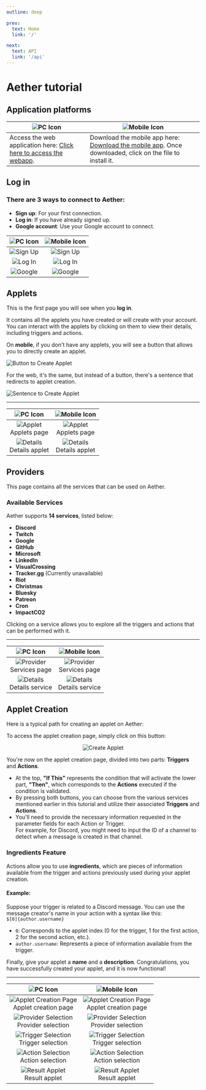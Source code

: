 ```yaml
---
outline: deep

prev:
  text: Home
  link: '/'

next:
  text: API
  link: '/api'
---
```


# Aether tutorial

## Application platforms

| ![PC Icon](images/pc.svg)                                                                     | ![Mobile Icon](images/mobile.svg)                                                                                                              |
|-----------------------------------------------------------------------------------------------|------------------------------------------------------------------------------------------------------------------------------------------------|
| Access the web application here: [Click here to access the webapp](https://aether-area.fr/).  | Download the mobile app here: [Download the mobile app](https://aether-area.fr/client.apk). Once downloaded, click on the file to install it.  |

## Log in

### **There are 3 ways to connect to Aether:**
- **Sign up**: For your first connection.
- **Log in**: If you have already signed up.
- **Google account**: Use your Google account to connect.

| ![PC Icon](images/pc.svg)                                                        | ![Mobile Icon](images/mobile.svg)                                                   |
|----------------------------------------------------------------------------------|-------------------------------------------------------------------------------------|
| <div align="center"><img src="./images/signup_web.png" alt="Sign Up"/></div>     | <div align="center"><img src="./images/signup_mobile.jpg" alt="Sign Up"/></div>     |
| <div align="center"><img src="./images/login_web.png" alt="Log In"/></div>       | <div align="center"><img src="./images/login_mobile.jpg" alt="Log In"/></div>       |
| <div align="center"><img src="./images/google_sign_web.png" alt="Google"/></div> | <div align="center"><img src="./images/google_sign_mobile.jpg" alt="Google"/></div> |


## Applets

This is the first page you will see when you **log in**.

It contains all the applets you have created or will create with your account.  
You can interact with the applets by clicking on them to view their details, including triggers and actions.

On **mobile**, if you don't have any applets, you will see a button that allows you to directly create an applet.

![Button to Create Applet](images/button_create_applet_mobile.jpg)

For the web, it's the same, but instead of a button, there's a sentence that redirects to applet creation.

![Sentence to Create Applet](images/sentence_create_applet_web.png)

---

| ![PC Icon](images/pc.svg)                                                                               | ![Mobile Icon](images/mobile.svg)                                                                          |
|---------------------------------------------------------------------------------------------------------|------------------------------------------------------------------------------------------------------------|
| <div align="center"><img src="./images/applets_web.png" alt="Applet"/><br/>Applets page</div>           | <div align="center"><img src="./images/applets_mobile.jpg" alt="Applet"/><br/>Applets page</div>           |
| <div align="center"><img src="./images/details_applet_web.png" alt="Details"/><br/>Details applet</div> | <div align="center"><img src="./images/details_applet_mobile.jpg" alt="Details"/><br/>Details applet</div> |

## Providers

This page contains all the services that can be used on Aether.

### Available Services

Aether supports **14 services**, listed below:
- **Discord**
- **Twitch**
- **Google**
- **GitHub**
- **Microsoft**
- **LinkedIn**
- **VisualCrossing**
- **Tracker.gg** (Currently unavailable)
- **Riot**
- **Christmas**
- **Bluesky**
- **Patreon**
- **Cron**
- **ImpactCO2**

Clicking on a service allows you to explore all the triggers and actions that can be performed with it.

---

| ![PC Icon](images/pc.svg)                                                                                  | ![Mobile Icon](images/mobile.svg)                                                                             |
|------------------------------------------------------------------------------------------------------------|---------------------------------------------------------------------------------------------------------------|
| <div align="center"><img src="./images/providers_web.png" alt="Provider"/><br/>Services page</div>         | <div align="center"><img src="./images/providers_mobile.jpg" alt="Provider"/><br/>Services page</div>         |
| <div align="center"><img src="./images/details_provider_web.png" alt="Details"/><br/>Details service</div> | <div align="center"><img src="./images/details_provider_mobile.jpg" alt="Details"/><br/>Details service</div> |


## Applet Creation

Here is a typical path for creating an applet on Aether:

To access the applet creation page, simply click on this button:
<div align="center">
  <img src="./images/button_create_applet.png" alt="Create Applet" />
</div>

You're now on the applet creation page, divided into two parts: **Triggers** and **Actions**.

- At the top, **"If This"** represents the condition that will activate the lower part, **"Then"**, which corresponds to the **Actions** executed if the condition is validated.
- By pressing both buttons, you can choose from the various services mentioned earlier in this tutorial and utilize their associated **Triggers** and **Actions**.
- You'll need to provide the necessary information requested in the parameter fields for each Action or Trigger.  
  For example, for Discord, you might need to input the ID of a channel to detect when a message is created in that channel.

### Ingredients Feature
Actions allow you to use **ingredients**, which are pieces of information available from the trigger and actions previously used during your applet creation.

#### Example:
Suppose your trigger is related to a Discord message. You can use the message creator's name in your action with a syntax like this:  
`$[0]{author.username}`
- `0`: Corresponds to the applet index (0 for the trigger, 1 for the first action, 2 for the second action, etc.).
- `author.username`: Represents a piece of information available from the trigger.

Finally, give your applet a **name** and a **description**. Congratulations, you have successfully created your applet, and it is now functional!

---

| ![PC Icon](images/pc.svg)                                                                                                        | ![Mobile Icon](images/mobile.svg)                                                                                                   |
|----------------------------------------------------------------------------------------------------------------------------------|-------------------------------------------------------------------------------------------------------------------------------------|
| <div align="center"><img src="./images/creation_page_applet_web.png" alt="Applet Creation Page"/><br/>Applet creation page</div> | <div align="center"><img src="./images/creation_page_applet_mobile.jpg" alt="Applet Creation Page"/><br/>Applet creation page</div> |
| <div align="center"><img src="./images/provider_selection_web.png" alt="Provider Selection"/><br/>Provider selection</div>       | <div align="center"><img src="./images/provider_selection_mobile.jpg" alt="Provider Selection"/><br/>Provider selection</div>       |
| <div align="center"><img src="./images/trigger_selection_web.png" alt="Trigger Selection"/><br/>Trigger selection</div>          | <div align="center"><img src="./images/trigger_selection_mobile.jpg" alt="Trigger Selection"/><br/>Trigger selection</div>          |
| <div align="center"><img src="./images/action_selection_web.png" alt="Action Selection"/><br/>Action selection</div>             | <div align="center"><img src="./images/action_selection_mobile.jpg" alt="Action Selection"/><br/>Action selection</div>             |
| <div align="center"><img src="./images/result_applet_web.png" alt="Result Applet"/><br/>Result applet</div>                      | <div align="center"><img src="./images/result_applet_mobile.jpg" alt="Result Applet"/><br/>Result applet</div>                      |